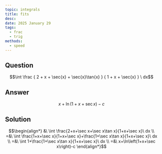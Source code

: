 ```yaml
---
topic: integrals
title: fits
desc: 
date: 2025 January 29
tags:
  - frac
  - trig
methods:
  - speed
---
```



## Question
```math
\int
  \frac
    { 2 + x + \sec{x} + \sec{x}\tan{x} }
    { 1 + x + \sec{x} }
\ dx
```


## Answer
```math
x+\ln\left(1+x+\sec x\right)-c
```


## Solution

```math
\begin{align*}
  &\ \int \frac{2+x+\sec x+\sec x\tan x}{1+x+\sec x}\ dx
  \\ =&\ \int \frac{1+x+\sec x}{1+x+\sec x}+\frac{1+\sec x\tan x}{1+x+\sec x}\ dx
  \\ =&\ \int 1+\frac{1+\sec x\tan x}{1+x+\sec x}\ dx
  \\ =&\ x+\ln\left(1+x+\sec x\right)-c
\end{align*}
```
